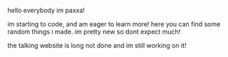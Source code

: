 hello everybody im paxxa!

im starting to code, and am eager to learn more! 
here you can find some random things i made.
im pretty new so dont expect much!

the talking website is long not done and im still working on it!

